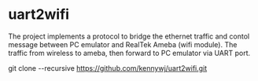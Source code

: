 # uart2wifi
The project implements a protocol to bridge the ethernet traffic and contol message between PC emulator and RealTek Ameba (wifi module).
The traffic from wireless to ameba, then forward to PC emulator via UART port.

git clone --recursive  https://github.com/kennywj/uart2wifi.git

